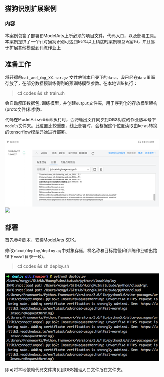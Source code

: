 ## 猫狗识别扩展案例

### 内容

本案例包含了部署在ModelArts上所必须的项目文件，代码入口，以及部署工具。本案例提供了一个针对猫狗识别可达到95%以上精度的案例模型Vgg16，并且易于扩展其他模型到训练作业上

## 准备工作

将获得的`cat_and_dog_XX.tar.gz` 文件放到本目录下的`data`。我已经在`data`里面存放了，在部分数据预训练得到的预训练模型参数。在本地训练执行：

> cd codes && sh train.sh

会自动解压数据包, 训练模型，并创建`output`文件夹，用于序列化的存放模型架构(proto文件)和参数。

代码在ModelArts`作业训练`执行时，会将输出文件同步到OBS对应的作业版本号下`models`文件夹。此位置比较重要，线上部署时，会根据这个位置读取由keras转换的tensorflow模型开始进行部署。

<img src="static/images/trained.png" width="800px" />

<img src="static/images/tensorboard.pgn" width="800px" />

## 部署

首先参考[脚本](https://github.com/yiakwy/SpatialPerceptron/blob/master/scripts/install_modelarts_sdk.sh)，安装ModelArts SDK。

修改`cloud/deploy/deploy.py`中对象存储，桶名称和目标路径\(和训练作业输出路径下`model`目录一致\)。

> cd codes && sh deploy.sh

<img src="static/images/deploy.png" width="800px" />

即可将本地依赖代码文件拷贝到OBS推理入口文件所在文件夹。
